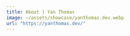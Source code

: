 ```yaml
---
title: About | Yan Thomas
image: ~/assets/showcase/yanthomas.dev.webp
url: "https://yanthomas.dev/"
---
```

